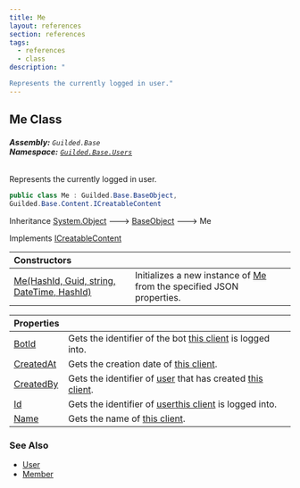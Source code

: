 ```yaml
---
title: Me
layout: references
section: references
tags:
  - references
  - class
description: "

Represents the currently logged in user."
---
```


## Me Class
###### **Assembly:** `Guilded.Base`<br/>**Namespace:** [`Guilded.Base.Users`](Guilded.Base.Users 'Guilded.Base.Users')

Represents the currently logged in user.

```csharp
public class Me : Guilded.Base.BaseObject,
Guilded.Base.Content.ICreatableContent
```

Inheritance [System.Object](https://docs.microsoft.com/en-us/dotnet/api/System.Object 'System.Object') &#129106; [BaseObject](BaseObject 'Guilded.Base.BaseObject') &#129106; Me

Implements [ICreatableContent](ICreatableContent 'Guilded.Base.Content.ICreatableContent')

| Constructors | |
| :--- | :--- |
| [Me(HashId, Guid, string, DateTime, HashId)](Me.Me(HashId,Guid,string,DateTime,HashId) 'Guilded.Base.Users.Me.Me(Guilded.Base.HashId, Guid, string, System.DateTime, Guilded.Base.HashId)') | Initializes a new instance of [Me](Me 'Guilded.Base.Users.Me') from the specified JSON properties. |

| Properties | |
| :--- | :--- |
| [BotId](Me.BotId 'Guilded.Base.Users.Me.BotId') | Gets the identifier of the bot [this client](BaseGuildedClient 'Guilded.Base.BaseGuildedClient') is logged into. |
| [CreatedAt](Me.CreatedAt 'Guilded.Base.Users.Me.CreatedAt') | Gets the creation date of [this client](BaseGuildedClient 'Guilded.Base.BaseGuildedClient'). |
| [CreatedBy](Me.CreatedBy 'Guilded.Base.Users.Me.CreatedBy') | Gets the identifier of [user](User 'Guilded.Base.Users.User') that has created [this client](BaseGuildedClient 'Guilded.Base.BaseGuildedClient'). |
| [Id](Me.Id 'Guilded.Base.Users.Me.Id') | Gets the identifier of [user](User 'Guilded.Base.Users.User')[this client](BaseGuildedClient 'Guilded.Base.BaseGuildedClient') is logged into. |
| [Name](Me.Name 'Guilded.Base.Users.Me.Name') | Gets the name of [this client](BaseGuildedClient 'Guilded.Base.BaseGuildedClient'). |

### See Also
- [User](User 'Guilded.Base.Users.User')
- [Member](Member 'Guilded.Base.Servers.Member')